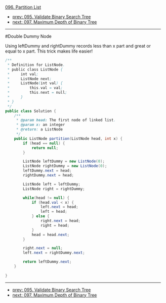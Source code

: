 [096. Partition List](http://www.lintcode.com/problem/partition-list)

- [prev: 095. Validate Binary Search Tree](095-validate-binary-search-tree.md)
- [next: 097. Maximum Depth of Binary Tree](097-maximum-depth-of-binary-tree.md)

---

#Double Dummy Node

Using leftDummy and rightDummy records less than x part and great or equal to x part. This trick makes life easier!

```java
/**
 * Definition for ListNode.
 * public class ListNode {
 *     int val;
 *     ListNode next;
 *     ListNode(int val) {
 *         this.val = val;
 *         this.next = null;
 *     }
 * }
 */ 
public class Solution {
    /**
     * @param head: The first node of linked list.
     * @param x: an integer
     * @return: a ListNode 
     */
    public ListNode partition(ListNode head, int x) {
        if (head == null) {
            return null;
        }

        ListNode leftDummy = new ListNode(0);
        ListNode rightDummy = new ListNode(0);
        leftDummy.next = head;
        rightDummy.next = head;

        ListNode left = leftDummy;
        ListNode right = rightDummy;

        while(head != null) {
            if (head.val < x) {
                left.next = head;
                left = head;
            } else {
                right.next = head;
                right = head;
            }
            head = head.next;
        }

        right.next = null;
        left.next = rightDummy.next;

        return leftDummy.next;
    }
    
}

```

---

- [prev: 095. Validate Binary Search Tree](095-validate-binary-search-tree.md)
- [next: 097. Maximum Depth of Binary Tree](097-maximum-depth-of-binary-tree.md)
